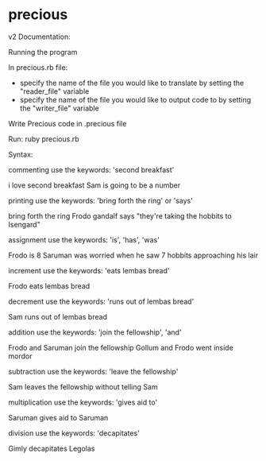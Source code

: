# precious

v2 Documentation:

Running the program

In precious.rb file:
- specify the name of the file you would like to translate by setting the "reader_file" variable
- specify the name of the file you would like to output code to by setting the "writer_file" variable

Write Precious code in .precious file

Run: ruby precious.rb

Syntax:

commenting
use the keywords: 'second breakfast'

i love second breakfast Sam is going to be a number

printing
use the keywords: 'bring forth the ring' or 'says'

bring forth the ring Frodo
gandalf says "they're taking the hobbits to Isengard"

assignment
use the keywords: 'is', 'has', 'was'

Frodo is 8
Saruman was worried when he saw 7 hobbits approaching his lair

increment
use the keywords: 'eats lembas bread'

Frodo eats lembas bread

decrement
use the keywords: 'runs out of lembas bread'

Sam runs out of lembas bread

addition
use the keywords: 'join the fellowship', 'and'

Frodo and Saruman join the fellowship
Gollum and Frodo went inside mordor

subtraction
use the keywords: 'leave the fellowship'

Sam leaves the fellowship without telling Sam

multiplication
use the keywords: 'gives aid to'

Saruman gives aid to Saruman

division
use the keywords: 'decapitates'

Gimly decapitates Legolas
